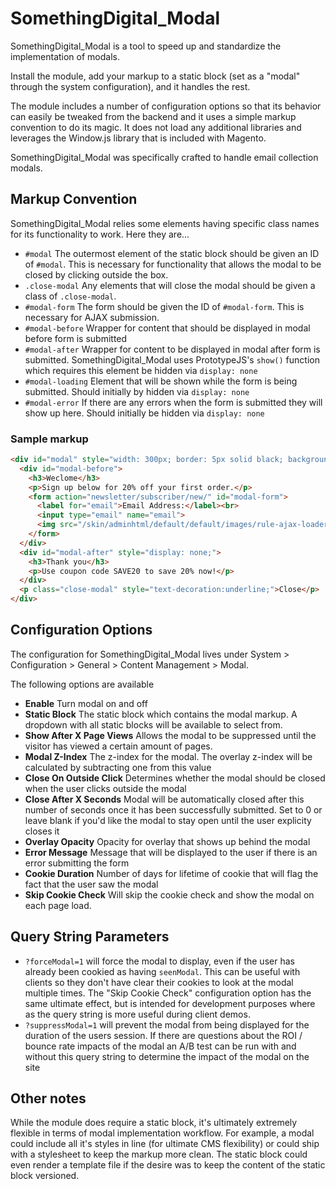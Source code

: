 # SomethingDigital_Modal

SomethingDigital_Modal is a tool to speed up and standardize the implementation of modals.

Install the module, add your markup to a static block (set as a "modal" through the system configuration), and it handles the rest.

The module includes a number of configuration options so that its behavior can easily be tweaked from the backend and it uses a simple markup convention to do its magic. It does not load any additional libraries and leverages the Window.js library that is included with Magento.

SomethingDigital_Modal was specifically crafted to handle email collection modals.

## Markup Convention

SomethingDigital_Modal relies some elements having specific class names for its functionality to work. Here they are...

- `#modal` The outermost element of the static block should be given an ID of `#modal`. This is necessary for functionality that allows the modal to be closed by clicking outside the box.
- `.close-modal` Any elements that will close the modal should be given a class of `.close-modal`.
- `#modal-form` The form should be given the ID of `#modal-form`. This is necessary for AJAX submission.
- `#modal-before` Wrapper for content that should be displayed in modal before form is submitted
- `#modal-after` Wrapper for content to be displayed in modal after form is submitted. SomethingDigital_Modal uses PrototypeJS's `show()` function which requires this element be hidden via `display: none`
- `#modal-loading` Element that will be shown while the form is being submitted. Should initially by hidden via `display: none`
- `#modal-error` If there are any errors when the form is submitted they will show up here. Should initially be hidden via `display: none`

### Sample markup

```html
<div id="modal" style="width: 300px; border: 5px solid black; background-color: white; margin: 0 auto; z-index: 1200; padding: 20px;">
  <div id="modal-before">
    <h3>Weclome</h3>
    <p>Sign up below for 20% off your first order.</p>
    <form action="newsletter/subscriber/new/" id="modal-form">
      <label for="email">Email Address:</label><br>
      <input type="email" name="email">
      <img src="/skin/adminhtml/default/default/images/rule-ajax-loader.gif" id="modal-loading" style="display: none;"><input type="submit" name="submit" value="Submit">
    </form>
  </div>
  <div id="modal-after" style="display: none;">
    <h3>Thank you</h3>
    <p>Use coupon code SAVE20 to save 20% now!</p>
  </div>
  <p class="close-modal" style="text-decoration:underline;">Close</p>
</div>
```

## Configuration Options

The configuration for SomethingDigital_Modal lives under System > Configuration > General > Content Management > Modal.

The following options are available

- **Enable** Turn modal on and off
- **Static Block** The static block which contains the modal markup. A dropdown with all static blocks will be available to select from.
- **Show After X Page Views** Allows the modal to be suppressed until the visitor has viewed a certain amount of pages.
- **Modal Z-Index** The z-index for the modal. The overlay z-index will be calculated by subtracting one from this value
- **Close On Outside Click** Determines whether the modal should be closed when the user clicks outside the modal
- **Close After X Seconds** Modal will be automatically closed after this number of seconds once it has been successfully submitted. Set to 0 or leave blank if you'd like the modal to stay open until the user explicity closes it
- **Overlay Opacity** Opacity for overlay that shows up behind the modal
- **Error Message** Message that will be displayed to the user if there is an error submitting the form
- **Cookie Duration** Number of days for lifetime of cookie that will flag the fact that the user saw the modal
- **Skip Cookie Check** Will skip the cookie check and show the modal on each page load.

## Query String Parameters

- `?forceModal=1` will force the modal to display, even if the user has already been cookied as having `seenModal`. This can be useful with clients so they don't have clear their cookies to look at the modal multiple times. The "Skip Cookie Check" configuration option has the same ultimate effect, but is intended for development purposes where as the query string is more useful during client demos.
- `?suppressModal=1` will prevent the modal from being displayed for the duration of the users session. If there are questions about the ROI / bounce rate impacts of the modal an A/B test can be run with and without this query string to determine the impact of the modal on the site

## Other notes

While the module does require a static block, it's ultimately extremely flexible in terms of modal implementation workflow. For example, a modal could include all it's styles in line (for ultimate CMS flexibility) or could ship with a stylesheet to keep the markup more clean. The static block could even render a template file if the desire was to keep the content of the static block versioned.
